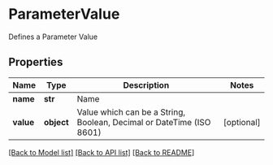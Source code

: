 # ParameterValue

Defines a Parameter Value

## Properties
Name | Type | Description | Notes
------------ | ------------- | ------------- | -------------
**name** | **str** | Name | 
**value** | **object** | Value which can be a String, Boolean, Decimal or DateTime (ISO 8601) | [optional] 

[[Back to Model list]](../README.md#documentation-for-models) [[Back to API list]](../README.md#documentation-for-api-endpoints) [[Back to README]](../README.md)


